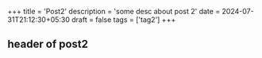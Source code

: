 +++
title = 'Post2'
description = 'some desc about post 2'
date = 2024-07-31T21:12:30+05:30
draft = false
tags = ['tag2']
+++

## header of post2
